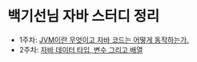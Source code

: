 # 백기선님 자바 스터디 정리

- 1주차: [JVM이란 무엇이고 자바 코드는 어떻게 동작하는가.](./1.md)
- 2주차: [자바 데이터 타입, 변수 그리고 배열](./2.md)
